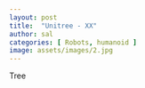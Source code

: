 ```yaml
---
layout: post
title:  "Unitree - XX"
author: sal
categories: [ Robots, humanoid ]
image: assets/images/2.jpg
---
```


Tree 